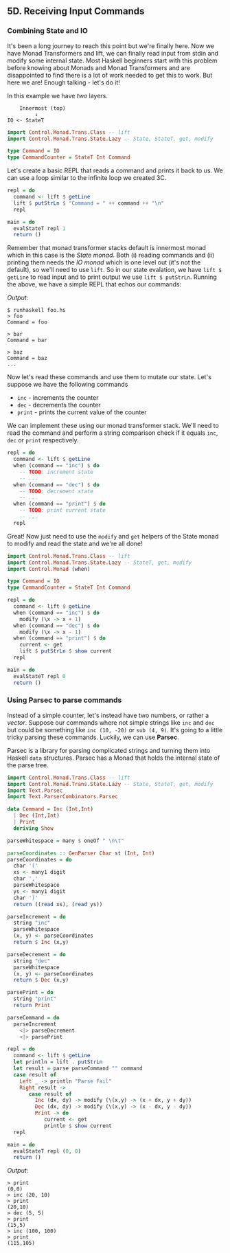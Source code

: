 ## 5D. Receiving Input Commands


### Combining State and IO

It's been a long journey to reach this point but we're finally here.
Now we have Monad Transformers and lift, we can finally read input from stdin and
modify some internal state. Most Haskell beginners start with this problem before 
knowing about Monads and Monad Transformers and are disappointed to find there is a 
lot of work needed to get this to work. But here we are! Enough talking - let's do it!

In this example we have *two* layers.

```
    Innermost (top)
         ↓
IO <- StateT
```

```haskell
import Control.Monad.Trans.Class -- lift
import Control.Monad.Trans.State.Lazy -- State, StateT, get, modify

type Command = IO
type CommandCounter = StateT Int Command
```

Let's create a basic REPL that reads a command and prints it back to us.
We can use a loop similar to the infinite loop we created 3C.

```haskell
repl = do
  command <- lift $ getLine
  lift $ putStrLn $ "Command = " ++ command ++ "\n"
  repl

main = do
  evalStateT repl 1
  return ()
```

Remember that monad transformer stacks default is innermost monad which in this 
case is the *State monad*. Both (i) reading commands and (ii) printing them needs the *IO monad*
which is one level out (it's not the default), so we'll need to use `lift`.
So in our state evalation, we have `lift $ getLine` to read input and to print output
we use `lift $ putStrLn`. Running the above, we have a simple REPL that echos our commands:

*Output*:
```
$ runhaskell foo.hs
> foo
Command = foo

> bar
Command = bar

> baz
Command = baz
...
```

Now let's read these commands and use them to mutate our state. Let's suppose we have the following commands

- `inc` - increments the counter
- `dec` - decrements the counter
- `print` - prints the current value of the counter

We can implement these using our monad transformer stack.
We'll need to read the command and perform a string comparison
check if it equals `inc`, `dec` or `print` respectively.

```haskell
repl = do
  command <- lift $ getLine
  when (command == "inc") $ do
    -- TODO: increment state
    -- ...
  when (command == "dec") $ do
    -- TODO: decrement state
    -- ...
  when (command == "print") $ do
    -- TODO: print current state
    -- ...
  repl
```

Great! Now just need to use the `modify` and `get` helpers of the State monad to modify
and read the state and we're all done!

```haskell
import Control.Monad.Trans.Class -- lift
import Control.Monad.Trans.State.Lazy -- StateT, get, modify
import Control.Monad (when)

type Command = IO
type CommandCounter = StateT Int Command

repl = do
  command <- lift $ getLine
  when (command == "inc") $ do
    modify (\x -> x + 1)
  when (command == "dec") $ do
    modify (\x -> x - 1)
  when (command == "print") $ do
    current <- get
    lift $ putStrLn $ show current
  repl

main = do
  evalStateT repl 0
  return ()
```


### Using Parsec to parse commands

Instead of a simple counter, let's instead have two numbers, or rather
a *vector*. Suppose our commands where not 
simple strings like `inc` and `dec` but could be something like
`inc (10, -20)` or `sub (4, 9)`. It's going to a little tricky parsing these commands.
Luckily, we can use **Parsec**.

Parsec is a library for parsing complicated strings and turning them
into Haskell `data` structures. Parsec has a Monad that holds
the internal state of the parse tree.


```haskell
import Control.Monad.Trans.Class -- lift
import Control.Monad.Trans.State.Lazy -- State, StateT, get, modify
import Text.Parsec
import Text.ParserCombinators.Parsec

data Command = Inc (Int,Int)
  | Dec (Int,Int)
  | Print
  deriving Show

parseWhitespace = many $ oneOf " \n\t"

parseCoordinates :: GenParser Char st (Int, Int)
parseCoordinates = do
  char '('
  xs <- many1 digit
  char ','
  parseWhitespace
  ys <- many1 digit
  char ')'
  return ((read xs), (read ys))

parseIncrement = do
  string "inc"
  parseWhitespace
  (x, y) <- parseCoordinates
  return $ Inc (x,y)

parseDecrement = do
  string "dec"
  parseWhitespace
  (x, y) <- parseCoordinates
  return $ Dec (x,y)

parsePrint = do
  string "print"
  return Print

parseCommand = do
  parseIncrement
    <|> parseDecrement
    <|> parsePrint

repl = do
  command <- lift $ getLine
  let println = lift . putStrLn
  let result = parse parseCommand "" command
  case result of
    Left _ -> println "Parse Fail"
    Right result ->
       case result of
         Inc (dx, dy) -> modify (\(x,y) -> (x + dx, y + dy))
         Dec (dx, dy) -> modify (\(x,y) -> (x - dx, y - dy))
         Print -> do
            current <- get
            println $ show current
  repl

main = do
  evalStateT repl (0, 0)
  return ()
```

*Output*:
```
> print
(0,0)
> inc (20, 10)
> print
(20,10)
> dec (5, 5)
> print
(15,5)
> inc (100, 100)
> print
(115,105)
```
